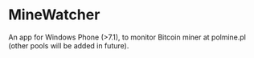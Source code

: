 MineWatcher
===========

An app for Windows Phone (>7.1), to monitor Bitcoin miner at polmine.pl (other pools will be added in future).

